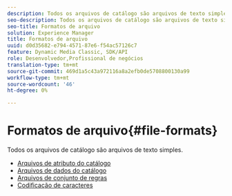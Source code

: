 ```yaml
---
description: Todos os arquivos de catálogo são arquivos de texto simples.
seo-description: Todos os arquivos de catálogo são arquivos de texto simples.
seo-title: Formatos de arquivo
solution: Experience Manager
title: Formatos de arquivo
uuid: d0d35682-e794-4571-87e6-f54ac57126c7
feature: Dynamic Media Classic, SDK/API
role: Desenvolvedor,Profissional de negócios
translation-type: tm+mt
source-git-commit: 469d1a5c43a972116a8a2efb0de5708800130a99
workflow-type: tm+mt
source-wordcount: '46'
ht-degree: 0%

---
```



# Formatos de arquivo{#file-formats}

Todos os arquivos de catálogo são arquivos de texto simples.

* [Arquivos de atributo do catálogo](r-catalog-attribute-files.md)
* [Arquivos de dados do catálogo](r-catalog-data-files.md)
* [Arquivos de conjunto de regras](r-rule-set-files.md)
* [Codificação de caracteres](r-is-cat-character-encoding.md)
